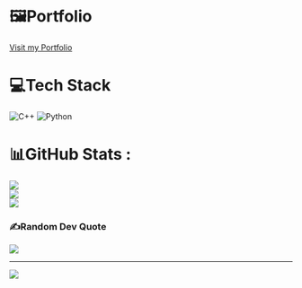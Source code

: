 # 🖼️Portfolio
[Visit my Portfolio](https://portfolio-from-max-s.netlify.app/)

# 💻Tech Stack
![C++](https://img.shields.io/badge/c++-%2300599C.svg?style=for-the-badge&logo=c%2B%2B&logoColor=white)
![Python](https://img.shields.io/badge/python-3670A0?style=for-the-badge&logo=python&logoColor=ffdd54)
# 📊GitHub Stats :
![](https://github-readme-stats.vercel.app/api?username=main-dot-py&theme=radical&hide_border=false&include_all_commits=false&count_private=false)<br/>
![](https://github-readme-streak-stats.herokuapp.com/?user=main-dot-py&theme=radical&hide_border=false)<br/>
![](https://github-readme-stats.vercel.app/api/top-langs/?username=main-dot-py&theme=radical&hide_border=false&include_all_commits=false&count_private=false&layout=compact)

### ✍️Random Dev Quote
![](https://quotes-github-readme.vercel.app/api?type=horizontal&theme=radical)

---
[![](https://visitcount.itsvg.in/api?id=main-dot-py&icon=0&color=0)](https://visitcount.itsvg.in)
